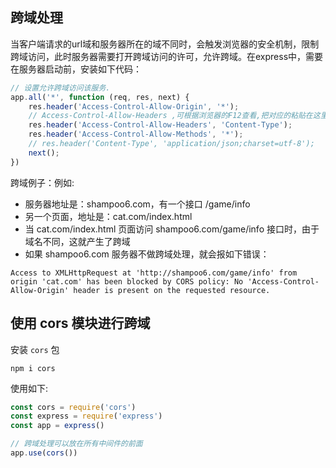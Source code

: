 ## 跨域处理
当客户端请求的url域和服务器所在的域不同时，会触发浏览器的安全机制，限制跨域访问，此时服务器需要打开跨域访问的许可，允许跨域。在express中，需要在服务器启动前，安装如下代码：
```js
// 设置允许跨域访问该服务.
app.all('*', function (req, res, next) {
    res.header('Access-Control-Allow-Origin', '*');
    // Access-Control-Allow-Headers ,可根据浏览器的F12查看,把对应的粘贴在这里就行
    res.header('Access-Control-Allow-Headers', 'Content-Type');
    res.header('Access-Control-Allow-Methods', '*');
    // res.header('Content-Type', 'application/json;charset=utf-8');
    next();
})
```

跨域例子：例如:
- 服务器地址是：shampoo6.com，有一个接口 /game/info
- 另一个页面，地址是：cat.com/index.html
- 当 cat.com/index.html 页面访问 shampoo6.com/game/info 接口时，由于域名不同，这就产生了跨域
- 如果 shampoo6.com 服务器不做跨域处理，就会报如下错误：
```
Access to XMLHttpRequest at 'http://shampoo6.com/game/info' from origin 'cat.com' has been blocked by CORS policy: No 'Access-Control-Allow-Origin' header is present on the requested resource.
```

## 使用 cors 模块进行跨域

安装 `cors` 包

```shell
npm i cors
```

使用如下:

```js
const cors = require('cors')
const express = require('express')
const app = express()

// 跨域处理可以放在所有中间件的前面
app.use(cors())
```

